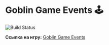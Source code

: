 # Goblin Game Events 🕹️

![Build Status](https://github.com/vmyan/events-rewrite/actions/workflows/deploy.yml/badge.svg)

**Ссылка на игру:** [Goblin Game Events](https://vmyan.github.io/events-rewrite/)

